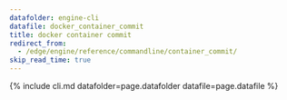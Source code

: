 ```yaml
---
datafolder: engine-cli
datafile: docker_container_commit
title: docker container commit
redirect_from:
  - /edge/engine/reference/commandline/container_commit/
skip_read_time: true
---
```

<!--
Sorry, but the contents of this page are automatically generated from
Docker's source code. If you want to suggest a change to the text that appears
here, you'll need to find the string by searching this repo:

https://github.com/docker/cli
-->

{% include cli.md datafolder=page.datafolder datafile=page.datafile %}
